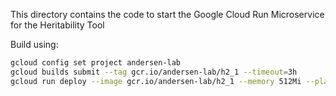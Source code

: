 This directory contains the code to start the Google Cloud Run Microservice for the Heritability Tool

Build using:

```bash
gcloud config set project andersen-lab
gcloud builds submit --tag gcr.io/andersen-lab/h2_1 --timeout=3h
gcloud run deploy --image gcr.io/andersen-lab/h2_1 --memory 512Mi --platform managed h2_1
```
